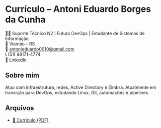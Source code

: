# Currículo – Antoni Eduardo Borges da Cunha

👨‍💻 Suporte Técnico N2 | Futuro DevOps | Estudante de Sistemas de Informação  
📍 Viamão – RS  
📧 antonieduardo0010@gmail.com  
📞 (51) 98171-4774  
🔗 [LinkedIn](https://www.linkedin.com/in/antoni-cunha)

## Sobre mim
Atuo com infraestrutura, redes, Active Directory e Zimbra. Atualmente em transição para DevOps, estudando Linux, Git, automações e pipelines.

## Arquivos
- [📄 Currículo (PDF)](https://github.com/Dev-AntoniEduardo/curriculo/raw/main/Curriculo_Antoni_Eduardo.pdf)

